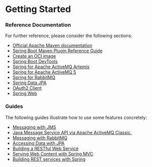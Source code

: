 # Getting Started

### Reference Documentation
For further reference, please consider the following sections:

* [Official Apache Maven documentation](https://maven.apache.org/guides/index.html)
* [Spring Boot Maven Plugin Reference Guide](https://docs.spring.io/spring-boot/docs/2.6.1/maven-plugin/reference/html/)
* [Create an OCI image](https://docs.spring.io/spring-boot/docs/2.6.1/maven-plugin/reference/html/#build-image)
* [Spring Boot DevTools](https://docs.spring.io/spring-boot/docs/2.6.1/reference/htmlsingle/#using-boot-devtools)
* [Spring for Apache ActiveMQ Artemis](https://docs.spring.io/spring-boot/docs/2.6.1/reference/htmlsingle/#boot-features-artemis)
* [Spring for Apache ActiveMQ 5](https://docs.spring.io/spring-boot/docs/2.6.1/reference/htmlsingle/#boot-features-activemq)
* [Spring for RabbitMQ](https://docs.spring.io/spring-boot/docs/2.6.1/reference/htmlsingle/#boot-features-amqp)
* [Spring Data JPA](https://docs.spring.io/spring-boot/docs/2.6.1/reference/htmlsingle/#boot-features-jpa-and-spring-data)
* [OAuth2 Client](https://docs.spring.io/spring-boot/docs/2.6.1/reference/htmlsingle/#boot-features-security-oauth2-client)
* [Spring Web](https://docs.spring.io/spring-boot/docs/2.6.1/reference/htmlsingle/#boot-features-developing-web-applications)

### Guides
The following guides illustrate how to use some features concretely:

* [Messaging with JMS](https://spring.io/guides/gs/messaging-jms/)
* [Java Message Service API via Apache ActiveMQ Classic.](https://spring.io/guides/gs/messaging-jms/)
* [Messaging with RabbitMQ](https://spring.io/guides/gs/messaging-rabbitmq/)
* [Accessing Data with JPA](https://spring.io/guides/gs/accessing-data-jpa/)
* [Building a RESTful Web Service](https://spring.io/guides/gs/rest-service/)
* [Serving Web Content with Spring MVC](https://spring.io/guides/gs/serving-web-content/)
* [Building REST services with Spring](https://spring.io/guides/tutorials/bookmarks/)

